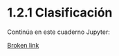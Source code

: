 # 1.2.1 Clasificación

Continúa en este cuaderno Jupyter:

[Broken link](broken-reference "mention")
